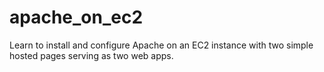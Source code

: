 # apache_on_ec2
Learn to install and configure Apache on an EC2 instance with two simple hosted pages serving as two web apps.
